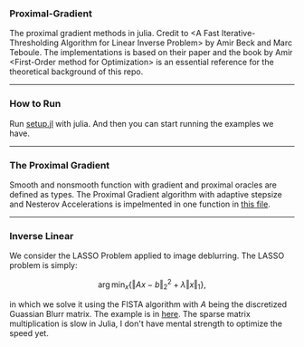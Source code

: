 ### **Proximal-Gradient**
The proximal gradient methods in julia. Credit to \<A Fast Iterative-Thresholding Algorithm for Linear Inverse Problem\> by Amir Beck and Marc Teboule. The implementations is based on their paper and the book by Amir \<First-Order method for Optimization\> is an essential reference for the theoretical background of this repo. 


---
### **How to Run**

Run [setup.jl](setup.jl) with julia. And then you can start running the examples we have. 

---
### **The Proximal Gradient**

Smooth and nonsmooth function with gradient and proximal oracles are defined as types. The Proximal Gradient algorithm with adaptive stepsize and Nesterov Accelerations is impelmented in one function in [this file](./src/proximal_gradient.jl). 

---
### **Inverse Linear**

We consider the LASSO Problem applied to image deblurring. The LASSO problem is simply: 

$$
\arg\min_{x}\left\lbrace
    \Vert Ax - b\Vert^2_2 + \lambda \Vert x\Vert_1
\right\rbrace, 
$$

in which we solve it using the FISTA algorithm with $A$ being the discretized Guassian Blurr matrix. The example is in [here](applications/Inverse_linear.jl). The sparse matrix multiplication is slow in Julia, I don't have mental strength to optimize the speed yet. 

